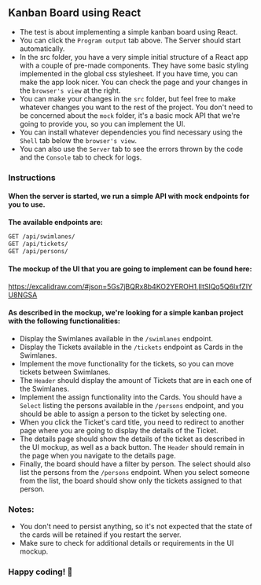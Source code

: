 ## Kanban Board using React

- The test is about implementing a simple kanban board using React.
- You can click the `Program output` tab above. The Server should start automatically.
- In the src folder, you have a very simple initial structure of a React app with a couple of pre-made components. They have some basic styling implemented in the global css stylesheet. If you have time, you can make the app look nicer. You can check the page and your changes in the `browser's view` at the right.
- You can make your changes in the `src` folder, but feel free to make whatever changes you want to the rest of the project. You don't need to be concerned about the `mock` folder, it's a basic mock API that we're going to provide you, so you can implement the UI.
- You can install whatever dependencies you find necessary using the `Shell` tab below the `browser's view`.
- You can also use the `Server` tab to see the errors thrown by the code and the `Console` tab to check for logs.

### Instructions

#### When the server is started, we run a simple API with mock endpoints for you to use.

**The available endpoints are:**

```bash
GET /api/swimlanes/
GET /api/tickets/
GET /api/persons/
```

#### The mockup of the UI that you are going to implement can be found here:

https://excalidraw.com/#json=5Gs7jBQRx8b4KO2YEROH1,IltSlQq5Q6lxfZlYU8NGSA

#### As described in the mockup, we're looking for a simple kanban project with the following functionalities:

- Display the Swimlanes available in the `/swimlanes` endpoint.
- Display the Tickets available in the `/tickets` endpoint as Cards in the Swimlanes.
- Implement the move functionality for the tickets, so you can move tickets between Swimlanes.
- The `Header` should display the amount of Tickets that are in each one of the Swimlanes.
- Implement the assign functionality into the Cards. You should have a `Select` listing the persons available in the `/persons` endpoint, and you should be able to assign a person to the ticket by selecting one.
- When you click the Ticket's card title, you need to redirect to another page where you are going to display the details of the Ticket.
- The details page should show the details of the ticket as described in the UI mockup, as well as a back button. The `Header` should remain in the page when you navigate to the details page.
- Finally, the board should have a filter by person. The select should also list the persons from the `/persons` endpoint. When you select someone from the list, the board should show only the tickets assigned to that person.

### Notes:

- You don't need to persist anything, so it's not expected that the state of the cards will be retained if you restart the server.
- Make sure to check for additional details or requirements in the UI mockup.

### Happy coding! 🚀
